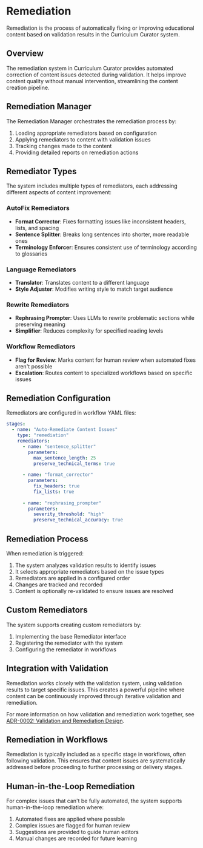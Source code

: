 # Remediation

Remediation is the process of automatically fixing or improving educational content based on validation results in the Curriculum Curator system.

## Overview

The remediation system in Curriculum Curator provides automated correction of content issues detected during validation. It helps improve content quality without manual intervention, streamlining the content creation pipeline.

## Remediation Manager

The Remediation Manager orchestrates the remediation process by:

1. Loading appropriate remediators based on configuration
2. Applying remediators to content with validation issues
3. Tracking changes made to the content
4. Providing detailed reports on remediation actions

## Remediator Types

The system includes multiple types of remediators, each addressing different aspects of content improvement:

### AutoFix Remediators

- **Format Corrector**: Fixes formatting issues like inconsistent headers, lists, and spacing
- **Sentence Splitter**: Breaks long sentences into shorter, more readable ones
- **Terminology Enforcer**: Ensures consistent use of terminology according to glossaries

### Language Remediators

- **Translator**: Translates content to a different language
- **Style Adjuster**: Modifies writing style to match target audience

### Rewrite Remediators

- **Rephrasing Prompter**: Uses LLMs to rewrite problematic sections while preserving meaning
- **Simplifier**: Reduces complexity for specified reading levels

### Workflow Remediators

- **Flag for Review**: Marks content for human review when automated fixes aren't possible
- **Escalation**: Routes content to specialized workflows based on specific issues

## Remediation Configuration

Remediators are configured in workflow YAML files:

```yaml
stages:
  - name: "Auto-Remediate Content Issues"
    type: "remediation"
    remediators:
      - name: "sentence_splitter"
        parameters:
          max_sentence_length: 25
          preserve_technical_terms: true
      
      - name: "format_corrector"
        parameters:
          fix_headers: true
          fix_lists: true
          
      - name: "rephrasing_prompter"
        parameters:
          severity_threshold: "high"
          preserve_technical_accuracy: true
```

## Remediation Process

When remediation is triggered:

1. The system analyzes validation results to identify issues
2. It selects appropriate remediators based on the issue types
3. Remediators are applied in a configured order
4. Changes are tracked and recorded
5. Content is optionally re-validated to ensure issues are resolved

## Custom Remediators

The system supports creating custom remediators by:

1. Implementing the base Remediator interface
2. Registering the remediator with the system
3. Configuring the remediator in workflows

## Integration with Validation

Remediation works closely with the validation system, using validation results to target specific issues. This creates a powerful pipeline where content can be continuously improved through iterative validation and remediation.

For more information on how validation and remediation work together, see [ADR-0002: Validation and Remediation Design](../adr/0002-validation-remediation-design.md).

## Remediation in Workflows

Remediation is typically included as a specific stage in workflows, often following validation. This ensures that content issues are systematically addressed before proceeding to further processing or delivery stages.

## Human-in-the-Loop Remediation

For complex issues that can't be fully automated, the system supports human-in-the-loop remediation where:

1. Automated fixes are applied where possible
2. Complex issues are flagged for human review
3. Suggestions are provided to guide human editors
4. Manual changes are recorded for future learning